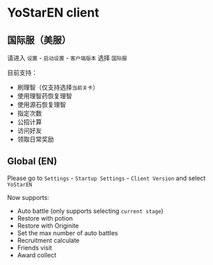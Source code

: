 # YoStarEN client

## 国际服（美服）

请进入 `设置` - `启动设置` - `客户端版本` 选择 `国际服`

目前支持：  

- 刷理智（仅支持选择`当前关卡`）
- 使用理智药恢复理智
- 使用源石恢复理智
- 指定次数
- 公招计算
- 访问好友
- 领取日常奖励

## Global (EN)

Please go to `Settings` - `Startup Settings` - `Client Version` and select `YoStarEN`

Now supports:  

- Auto battle (only supports selecting `current stage`)
- Restore with potion
- Restore with Originite
- Set the max number of auto battles
- Recruitment calculate
- Friends visit
- Award collect
